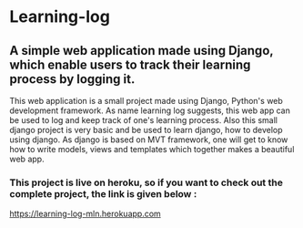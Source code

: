 # Learning-log
## A simple web application made using Django, which enable users to track their learning process by logging it.

This web application is a small project made using Django, Python's web development framework. As name learning log suggests, this web app can be used to log and keep track of one's learning process.
Also this small django project is very basic and be used to learn django, how to develop using django. As django is based on MVT framework, one will get to know how to write models, views and templates which together makes a beautiful web app.

### This project is live on heroku, so if you want to check out the complete project, the link is given below :
https://learning-log-mln.herokuapp.com

